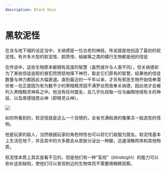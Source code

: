 ```yaml
---
description: Black Ooze
---
```


# 黑软泥怪

在龙与地下城的设定当中，关纳德是一位古老的神祇，传说就是他创造了最初的软泥怪。有许多大型的软泥怪、胶质怪、蛞蝓等之类的蠕行生物都是他的信徒

在传说中，这些生物原本都拥有高度的智慧（虽然或许与人类不同），但关纳德却为了某些信徒逾矩的冒犯而愤怒地降下神罚，取走它们原有的智慧，结果他的信徒数量与神力都因此大幅衰退。直到最近的一千年以来，才另有邪恶生物开始信奉潜伏者－也正是因为有为数不少的黑暗精灵因不满罗丝而改奉关纳德，因此他才会被列入黑暗精灵神系之中。他没有任何盟友，且几乎仇视每一位与幽暗地域有关的神祇、以及席德瑞恩众神（即精灵众神）。

![](https://pic3.zhimg.com/80/v2-ec84c430aaa4387f088d6d1bfe4990da_1440w.jpg)

如你所看到的，软泥怪就是这么一个丑陋的，全省充满粘液的像果冻一般造型的怪物。

他是玩家的敌人，当然根据玩家的角色特性也可以将它们收服为盟友。软泥怪基本上生活在地下，并且其中的大多数会从皮肤分泌出一种酸，迅速溶解肉体和其他物质。

软泥怪本质上其实是看不见的，但是他们有一种“盲视”（blindsight）的能力可以弥补这些缺陷，使他们可以发现附近的生物体而不需要用眼睛观察。

